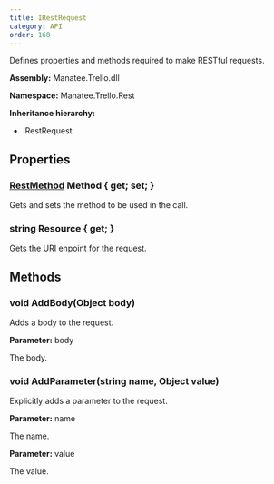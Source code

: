 ```yaml
---
title: IRestRequest
category: API
order: 168
---
```


Defines properties and methods required to make RESTful requests.

**Assembly:** Manatee.Trello.dll

**Namespace:** Manatee.Trello.Rest

**Inheritance hierarchy:**

- IRestRequest

## Properties

### [RestMethod](../RestMethod#restmethod) Method { get; set; }

Gets and sets the method to be used in the call.

### string Resource { get; }

Gets the URI enpoint for the request.

## Methods

### void AddBody(Object body)

Adds a body to the request.

**Parameter:** body

The body.

### void AddParameter(string name, Object value)

Explicitly adds a parameter to the request.

**Parameter:** name

The name.

**Parameter:** value

The value.

